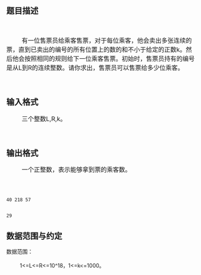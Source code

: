 ## 题目描述

<div>
 <span style="font-size: medium"> </span>
</div> 
<div>
 <span style="font-size: medium">         有一位售票员给乘客售票，对于每位乘客，他会卖出多张连续的票，直到已卖出的编号的所有位置上的数的和不小于给定的正数k。然后他会按照相同的规则给下一位乘客售票。初始时，售票员持有的编号是从L到R的连续整数。请你求出，售票员可以售票给多少位乘客。</span>
</div> 
<div>
 <span style="font-size: medium"> </span>
</div>

## 输入格式

<div>
 <span style="font-size: medium">         三个整数L,R,k。</span>
</div> 
<div>
 <span style="font-size: medium"> </span>
</div>

## 输出格式

<div>
 <span style="font-size: medium">         一个正整数，表示能够拿到票的乘客数。</span>
</div> 
<div>
 <span style="font-size: medium"> </span>
</div>

```input1
40 218 57
```
```output1
29
```
## 数据范围与约定

<p>数据范围：<br><br>          1<=L<=R<=10^18，1<=k<=1000。<br><br> </p>

